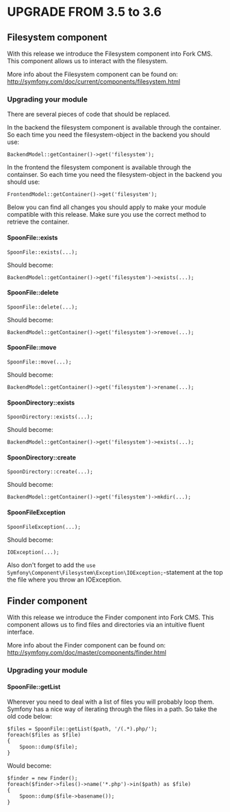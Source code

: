 UPGRADE FROM 3.5 to 3.6
=======================

## Filesystem component

With this release we introduce the Filesystem component into Fork CMS. This
component allows us to interact with the filesystem.

More info about the Filesystem component can be found on:
http://symfony.com/doc/current/components/filesystem.html

### Upgrading your module

There are several pieces of code that should be replaced.

In the backend the filesystem component is available through the container. So
each time you need the filesystem-object in the backend you should use:

	BackendModel::getContainer()->get('filesystem');

In the frontend the filesystem component is available through the containser. 
So each time you need the filesystem-object in the backend you should use:

	FrontendModel::getContainer()->get('filesystem');

Below you can find all changes you should apply to make your module compatible
with this release. Make sure you use the correct method to retrieve the 
container.

#### SpoonFile::exists

	SpoonFile::exists(...);

Should become:

	BackendModel::getContainer()->get('filesystem')->exists(...);

#### SpoonFile::delete

	SpoonFile::delete(...);

Should become:

	BackendModel::getContainer()->get('filesystem')->remove(...);

#### SpoonFile::move

	SpoonFile::move(...);

Should become:

	BackendModel::getContainer()->get('filesystem')->rename(...);

#### SpoonDirectory::exists

	SpoonDirectory::exists(...);

Should become:

	BackendModel::getContainer()->get('filesystem')->exists(...);

#### SpoonDirectory::create

	SpoonDirectory::create(...);

Should become:

	BackendModel::getContainer()->get('filesystem')->mkdir(...);

#### SpoonFileException

	SpoonFileException(...);

Should become:

	IOException(...);

Also don't forget to add the 
`use Symfony\Component\Filesystem\Exception\IOException;`-statement at the top 
the file where you throw an IOException.


## Finder component

With this release we introduce the Finder component into Fork CMS. This
component allows us to find files and directories via an intuitive fluent
interface.

More info about the Finder component can be found on:
http://symfony.com/doc/master/components/finder.html

### Upgrading your module

#### SpoonFile::getList

Wherever you need to deal with a list of files you will probably loop them.
Symfony has a nice way of iterating through the files in a path. So take the
old code below:

	$files = SpoonFile::getList($path, '/(.*).php/');
	foreach($files as $file)
	{
		Spoon::dump($file);
	}

Would become:

	$finder = new Finder();
	foreach($finder->files()->name('*.php')->in($path) as $file)
	{
		Spoon::dump($file->basename());
	}


